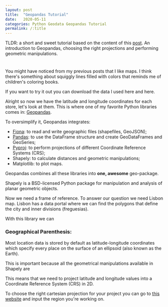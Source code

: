 ```yaml
---
layout: post
title:  "Geopandas Tutorial"
date:   2020-05-11
categories: Python Geodata Geopandas Tutorial
permalink: /:title
---
```

TLDR: a short and sweet tutorial based on the content of this [post](https://ricardozacarias.com/padarias). An introduction to Geopandas, choosing the right projections and performing geometric manipulations.

<h1 id="posts-label"></h1>

You might have noticed from my previous posts that I like maps. I think there's something about squiggly lines filled with colors that reminds me of children's coloring books. 

If you want to try it out you can download the data I used here and here.

Alright so now we have the latitude and longitude coordinates for each store, let's look at them. This is where one of my favorite Python libraries comes in: [Geopandas](https://geopandas.org/).

To oversimplify it, Geopandas integrates:

- [Fiona](https://pypi.org/project/Fiona/): to read and write geographic files (shapefiles, GeoJSON);
- [Pandas](https://pandas.pydata.org/): to use the DataFrame structure and create GeoDataFrames and GeoSeries;
- [Pyproj](https://pypi.org/project/pyproj/): to perform projections of different Coordinate Reference Systems (CRS);
- Shapely: to calculate distances and geometric manipulations;
- Matplotlib: to plot maps.

Geopandas combines all these libraries into **one, awesome** geo-package.



Shapely is a BSD-licensed Python package for manipulation and analysis of planar geometric objects.

Now we need a frame of reference. To answer our question we need Lisbon map. Lisbon has a data portal where we can find the polygons that define the city and inner divisions (freguesias).

With this library we can

<i class="fas fa-camera"></i>



### Geographical Parenthesis:

Most location data is stored by default as latitude-longitude coordinates which specify every place on the surface of an ellipsoid (also known as the Earth). 

This is important because all the geometrical manipulations available in Shapely are 

This means that we need to project latitude and longitude values into a Coordinate Reference System (CRS) in 2D. 

To choose the right cartesian projection for your project you can go to [this website](https://epsg.io/) and input the region you're working on. 